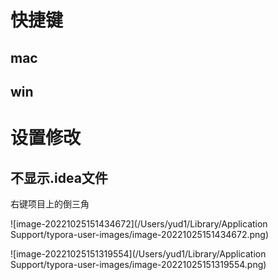 # 快捷键

## mac

## win

# 设置修改

## 不显示.idea文件

右键项目上的倒三角

![image-20221025151434672](/Users/yud1/Library/Application Support/typora-user-images/image-20221025151434672.png)

![image-20221025151319554](/Users/yud1/Library/Application Support/typora-user-images/image-20221025151319554.png)